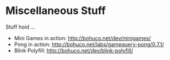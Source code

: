 Miscellaneous Stuff
===================

Stuff hoid ...

* Mini Games in action: http://bohuco.net/dev/minigames/
* Pong in action: http://bohuco.net/labs/gamequery-pong/0.7.1/
* Blink Polyfill: http://bohuco.net/dev/blink-polyfill/
